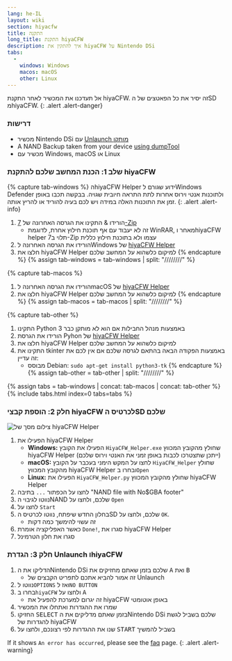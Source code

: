 ```yaml
---
lang: he-IL
layout: wiki
section: hiyacfw
title: התקנה
long_title: התקנת hiyaCFW
description: איך להתקין את hiyaCFW על Nintendo DSi
tabs:
  - 
    windows: Windows
    macos: macOS
    other: Linux
---
```


אל תעדכנו את המכשיר לאחר התקנת hiyaCFW. זה יסיר את כל הפאטצים של הSD מhiyaCFW.
{: .alert .alert-danger}

### דרישות
- מכשיר Nintendo DSi עם [Unlaunch מותקן](https://dsi.cfw.guide/installing-unlaunch)
- A NAND Backup taken from your device [using dumpTool](https://dsi.cfw.guide/dumping-nand)
- מכשיר עם Windows, macOS או Linux

### שלב 1: הכנת המחשב שלכם להתקנת hiyaCFW
{% capture tab-windows %}
הhiyaCFW Helper ידוע שגורם לWindows Defender ולתוכנות אנטי וירוס אחרות לתת התראה חיובית שגויה. בבקשה תכבו באופן זמן את התוכנות האלה במידה ויש לכם בעיה להוריד או להריץ אותה.
{: .alert .alert-info}

1. הורידו & התקינו את הגרסה האחרונה של [7-Zip](https://www.7-zip.org/download.html)
    - זה לא יעבוד עם אף תוכנת חילוץ אחרת, לדוגמת WinRAR, מאחר וhiyaCFW helper תלוי ב7-Zip עצמו ולא בתוכנת חילוץ כללית
1. הורידו את הגרסה האחרונה לWindows של [hiyaCFW Helper](https://github.com/mondul/HiyaCFW-Helper/releases)
1. חלצו את hiyaCFW Helper למיקום כלשהוא על המחשב שלכם
{% endcapture %}
{% assign tab-windows = tab-windows | split: "////////" %}

{% capture tab-macos %}
1. הורידו את הגרסה האחרונה לmacOS של [hiyaCFW Helper](https://github.com/mondul/HiyaCFW-Helper/releases)
1. חלצו את hiyaCFW Helper למיקום כלשהוא על המחשב שלכם
{% endcapture %}
{% assign tab-macos = tab-macos | split: "////////" %}

{% capture tab-other %}
1. התקינו Python 3 באמצעות מנהל החבילות אם הוא לא מותקן כבר
1. הורידו את הגרסת Pyhon של [hiyaCFW Helper](https://github.com/mondul/HiyaCFW-Helper/releases)
1. חלצו את hiyaCFW Helper למיקום כלשהוא על המחשב שלכם
1. התקינו את tkinter באמצעות הפקודה הבאה בהתאם לגרסה שלכם אם אין לכם את זה עדיין:
    - מבוסס Debian: `sudo apt-get install python3-tk`
{% endcapture %}
{% assign tab-other = tab-other | split: "////////" %}

{% assign tabs = tab-windows | concat: tab-macos | concat: tab-other %}
{% include tabs.html index=0 tabs=tabs %}

### חלק 2: הוספת קבצי hiyaCFW לכרטיס הSD שלכם
![צילום מסך של hiyaCFW Helper](https://image.ibb.co/hhzKRL/Screen-Shot-2018-10-18-at-16-30-18.png)

1. הפעילו את hiyaCFW Helper
    - **Windows:** הפעילו את הקובץ `HiyaCFW_Helper.exe` שחולץ מהקובץ המכווץ hiyaCFW Helper (ייתכן שתצטרכו לכבות באופן זמני את האנטי וירוס שלכם)
    - **macOS:** לחצו על המקש הימני בעכבר על הקובץ `HiyaCFW_Helper` שחולץ מהקובץ המכווץ hiyaCFW Helper ובחרו ב`Open`
    - **Linux:** הפעילו את `HiyaCFW_Helper.py` שחולץ מהקובץ המכווץ hiyaCFW Helper
1. לחצו על הכפתור `...` בתיבה "NAND file with No$GBA footer"
1. נווטו לגיבוי הNAND שלכם, ולחצו על `Open`
1. לחצו על `Start`
1. בחלון החדש שיפתח, נווטו לכרטיס הSD שלכם, ולחצו על `OK`.
    - זה עשוי להימשך כמה דקות
1. כאשר האפליקציה אומרת `Done!`, סגרו את hiyaCFW Helper
1. סגרו את חלון הטרמינל

### חלק 3: הגדרת Unlaunch וhiyaCFW
1. הדליקו את הNintendo DSi שלכם בזמן שאתם מחזיקים את <kbd class="face">A</kbd> ואת <kbd class="face">B</kbd>
    - זה אמור להביא אתכם לתפריט הקבצים של Unlaunch
1. נווטו ל`OPTIONS` ואז ל`NO BUTTON`
1. בחרו ב`hiyaCFW` ולחצו על <kbd class="face">A</kbd>
    - זה יגרום למערכת להפעיל את hiyaCFW באופן אוטומטי
1. שמרו את ההגדרות ואתחלו את המכשיר
1. החזיקו <kbd>SELECT</kbd> בזמן שאתם מדליקים את הNintendo DSi שלכם בשביל לגשת להגדרות של hiyaCFW
1. שנו את ההגדרות לפי רצונכם, ולחצו על <kbd>START</kbd> בשביל להמשיך

If it shows `An error has occurred`, please see the [faq](faq?faq=why-do-i-get-an-error-has-occurred-message-when-booting-hiyacfw) page.
{: .alert .alert-warning}
